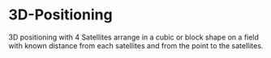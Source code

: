 # 3D-Positioning
3D positioning with 4 Satellites arrange in a cubic or block shape on a field with known distance from each satellites and from the point to the satellites.
